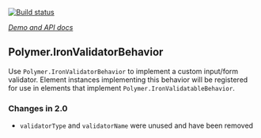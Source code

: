 
<!---

This README is automatically generated from the comments in these files:
iron-validator-behavior.html

Edit those files, and our readme bot will duplicate them over here!
Edit this file, and the bot will squash your changes :)

The bot does some handling of markdown. Please file a bug if it does the wrong
thing! https://github.com/PolymerLabs/tedium/issues

-->

[![Build status](https://travis-ci.org/PolymerElements/iron-validator-behavior.svg?branch=master)](https://travis-ci.org/PolymerElements/iron-validator-behavior)

_[Demo and API docs](https://elements.polymer-project.org/elements/iron-validator-behavior)_


## Polymer.IronValidatorBehavior

Use `Polymer.IronValidatorBehavior` to implement a custom input/form validator. Element
instances implementing this behavior will be registered for use in elements that implement
`Polymer.IronValidatableBehavior`.

### Changes in 2.0
- `validatorType` and `validatorName` were unused and have been removed
